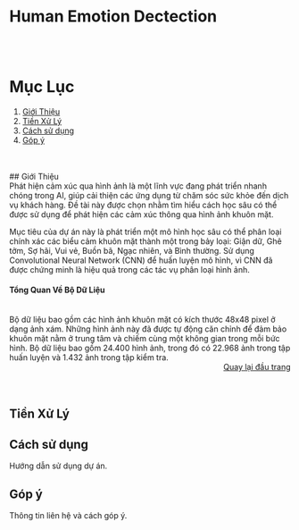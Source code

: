 <a name="top"></a>
# Human Emotion Dectection
<br>
<br>


# Mục Lục
1. [Giới Thiệu](#giới-thiệu)
2. [Tiền Xử Lý](#tiền-xử-lý)
3. [Cách sử dụng](#cách-sử-dụng)
4. [Góp ý](#góp-ý)
<br>
<br>
## Giới Thiệu
<br>
Phát hiện cảm xúc qua hình ảnh là một lĩnh vực đang phát triển nhanh chóng trong AI, giúp cải thiện các ứng dụng từ chăm sóc sức khỏe đến dịch vụ khách hàng. Đề tài này được chọn nhằm tìm hiểu cách học sâu có thể được sử dụng để phát hiện các cảm xúc thông qua hình ảnh khuôn mặt.

Mục tiêu của dự án này là phát triển một mô hình học sâu có thể phân loại chính xác các biểu cảm khuôn mặt thành một trong bảy loại: Giận dữ, Ghê tởm, Sợ hãi, Vui vẻ, Buồn bã, Ngạc nhiên, và Bình thường. Sử dụng Convolutional Neural Network (CNN) để huấn luyện mô hình, vì CNN đã được chứng minh là hiệu quả trong các tác vụ phân loại hình ảnh.

#### Tổng Quan Về Bộ Dữ Liệu
<br>
Bộ dữ liệu bao gồm các hình ảnh khuôn mặt có kích thước 48x48 pixel ở dạng ảnh xám. Những hình ảnh này đã được tự động căn chỉnh để đảm bảo khuôn mặt nằm ở trung tâm và chiếm cùng một không gian trong mỗi bức hình. Bộ dữ liệu bao gồm 24.400 hình ảnh, trong đó có 22.968 ảnh trong tập huấn luyện và 1.432 ảnh trong tập kiểm tra.

<div style="text-align: right">
  <a href="#top">Quay lại đầu trang</a>
</div>
<br>
<br>

## Tiền Xử Lý


## Cách sử dụng
Hướng dẫn sử dụng dự án.

## Góp ý
Thông tin liên hệ và cách góp ý.
